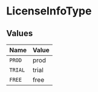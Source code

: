 # LicenseInfoType


## Values

| Name    | Value   |
| ------- | ------- |
| `PROD`  | prod    |
| `TRIAL` | trial   |
| `FREE`  | free    |